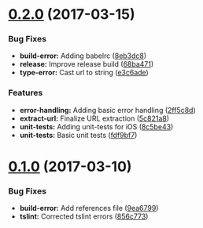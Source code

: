 <a name="0.2.0"></a>
# [0.2.0](https://github.com/hypery2k/nativescript-urlhandler/compare/v0.1.0...v0.2.0) (2017-03-15)


### Bug Fixes

* **build-error:** Adding babelrc ([8eb3dc8](https://github.com/hypery2k/nativescript-urlhandler/commit/8eb3dc8))
* **release:** Improve release build ([68ba471](https://github.com/hypery2k/nativescript-urlhandler/commit/68ba471))
* **type-error:** Cast url to string ([e3c6ade](https://github.com/hypery2k/nativescript-urlhandler/commit/e3c6ade))


### Features

* **error-handling:** Adding basic error handling ([2ff5c8d](https://github.com/hypery2k/nativescript-urlhandler/commit/2ff5c8d))
* **extract-url:** Finalize URL extraction ([5c821a8](https://github.com/hypery2k/nativescript-urlhandler/commit/5c821a8))
* **unit-tests:** Adding unit-tests for iOS ([8c5be43](https://github.com/hypery2k/nativescript-urlhandler/commit/8c5be43))
* **unit-tests:** Basic unit tests ([fdf9bf7](https://github.com/hypery2k/nativescript-urlhandler/commit/fdf9bf7))



<a name="0.1.0"></a>
# [0.1.0](https://github.com/hypery2k/nativescript-urlhandler/compare/9ea6799...v0.1.0) (2017-03-10)


### Bug Fixes

* **build-error:** Add references file ([9ea6799](https://github.com/hypery2k/nativescript-urlhandler/commit/9ea6799))
* **tslint:** Corrected tslint errors ([856c773](https://github.com/hypery2k/nativescript-urlhandler/commit/856c773))



